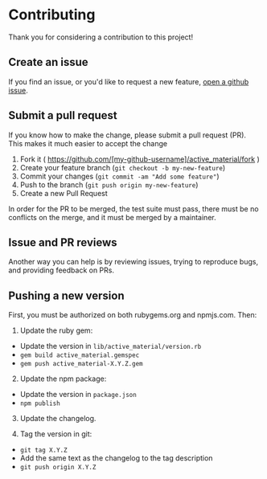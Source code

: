 # Contributing

Thank you for considering a contribution to this project!

## Create an issue

If you find an issue, or you'd like to request a new feature, [open a github issue](https://github.com/dkniffin/active_material/issues/new).

## Submit a pull request

If you know how to make the change, please submit a pull request (PR). This makes it much easier to
accept the change

1. Fork it ( https://github.com/[my-github-username]/active_material/fork )
2. Create your feature branch (`git checkout -b my-new-feature`)
3. Commit your changes (`git commit -am "Add some feature"`)
4. Push to the branch (`git push origin my-new-feature`)
5. Create a new Pull Request

In order for the PR to be merged, the test suite must pass, there must be no conflicts on the
merge, and it must be merged by a maintainer.

## Issue and PR reviews

Another way you can help is by reviewing issues, trying to reproduce bugs, and providing feedback on PRs.

## Pushing a new version

First, you must be authorized on both rubygems.org and npmjs.com. Then:

1. Update the ruby gem:
  - Update the version in `lib/active_material/version.rb`
  - `gem build active_material.gemspec`
  - `gem push active_material-X.Y.Z.gem`

2. Update the npm package:
  - Update the version in `package.json`
  - `npm publish`

3. Update the changelog.

4. Tag the version in git:
  - `git tag X.Y.Z`
  - Add the same text as the changelog to the tag description
  - `git push origin X.Y.Z`
